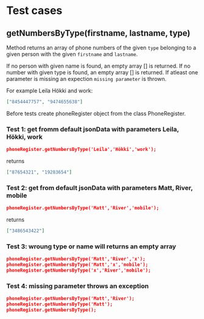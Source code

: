 # Test cases

## **getNumbersByType(firstname, lastname, type)**

Method returns an array of phone numbers of the given `type` belonging to a given person with the given `firstname` and `lastname`.

If no person with given name is found, an empty array [] is returned.
If no number with given type is found, an empty array [] is returned.
If atleast one parameter is missing an expection `missing parameter` is thrown.

For example Leila Hökki and work:

```json
["8454447757", "9474655638"]
```

Before tests create phoneRegister object from the class PhoneRegister.

### Test 1: get fromm default jsonData with parameters Leila, Hökki, work

```json
phoneRegister.getNumbersByType('Leila','Hökki','work');
```

returns

```json
["87654321", "19283654"]
```

### Test 2: get from default jsonData with parameters Matt, River, mobile

```json
phoneRegister.getNumbersByType('Matt','River','mobile');
```

returns

```json
["3486543422"]
```

### Test 3: wroung type or name will returns an empty array

```json
phoneRegister.getNumbersByType('Matt','River','x');
phoneRegister.getNumbersByType('Matt','x','mobile');
phoneRegister.getNumbersByType('x','River','mobile');
```

### Test 4: missing parameter throws an exception

```json
phoneRegister.getNumbersByType('Matt','River');
phoneRegister.getNumbersByType('Matt');
phoneRegister.getNumbersByType();
```
